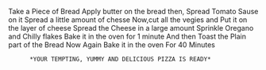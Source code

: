 Take a Piece of Bread
Apply butter on the bread then,
Spread Tomato Sause on it 
Spread a little amount of chesse
Now,cut all the vegies and Put it on the layer of cheese
Spread the Cheese in a large amount 
Sprinkle Oregano and Chilly flakes
Bake it in the oven for 1 minute 
And then Toast the Plain part of the Bread
Now Again Bake it in the oven For 40 Minutes

          *YOUR TEMPTING, YUMMY AND DELICIOUS PIZZA IS READY*